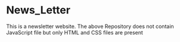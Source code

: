 # News_Letter
This is a newsletter website. 
The above Repository does not contain JavaScript file but only HTML and CSS files are present
